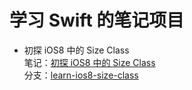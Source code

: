 
学习 Swift 的笔记项目
==========



- 初探 iOS8 中的 Size Class  
笔记：[初探 iOS8 中的 Size Class](http://blog.callmewhy.com/2014/09/12/learn-ios8-size-class/)     
分支：[learn-ios8-size-class](https://github.com/callmewhy/learn-size-class/tree/learn-ios8-size-class)  